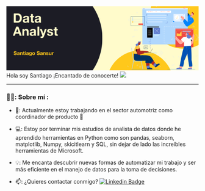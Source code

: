 <div id="header" align="center">
  <img decoding="async" src="https://github.com/santisn88/santisn88/blob/main/Github%20banner.png" width="800"/>
</div

<h1>
  Hola soy Santiago ¡Encantado de conocerte!
  <img decoding="async" src="https://media.giphy.com/media/hvRJCLFzcasrR4ia7z/giphy.gif" width="30px"/>
</h1>

---
 <div id="header" align="left">

### 👨‍💻: Sobre mí :

* 🚙: Actualmente estoy trabajando en el sector automotriz como coordinador de producto :muscle:

* 💻: Estoy por terminar mis estudios de analista de datos donde he aprendido herramientas en Python como son pandas, seaborn, matplotlib, Numpy, skicitlearn y SQL, sin dejar de lado las increíbles herramientas de Microsoft.

* 💡: Me encanta descubrir nuevas formas de automatizar mi trabajo y ser más eficiente en el manejo de datos para la toma de decisiones.

* 📫: ¿Quieres contactar conmigo? [![Linkedin Badge](https://img.shields.io/badge/-santisn88-blue?style=flat&logo=Linkedin&logoColor=white)](linkedin.com/in/santiago-sansur-ingenieromecanico)
